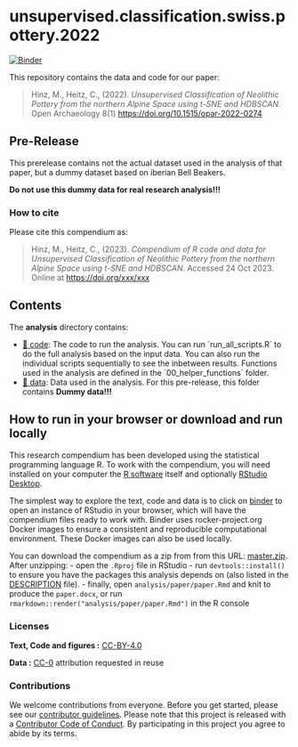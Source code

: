 
<!-- README.md is generated from README.Rmd. Please edit that file -->

# unsupervised.classification.swiss.pottery.2022

[![Binder](https://mybinder.org/badge_logo.svg)](https://mybinder.org/v2/gh/MartinHinz/unsupervised.classification.swiss.pottery.2022/master?urlpath=rstudio)

This repository contains the data and code for our paper:

> Hinz, M., Heitz, C., (2022). *Unsupervised Classification of Neolithic
> Pottery from the northern Alpine Space using t-SNE and HDBSCAN*. Open
> Archaeology 8(1) <https://doi.org/10.1515/opar-2022-0274>

## Pre-Release

This prerelease contains not the actual dataset used in the analysis of
that paper, but a dummy dataset based on iberian Bell Beakers.

**Do not use this dummy data for real research analysis!!!**

### How to cite

Please cite this compendium as:

> Hinz, M., Heitz, C., (2023). *Compendium of R code and data for
> Unsupervised Classification of Neolithic Pottery from the northern
> Alpine Space using t-SNE and HDBSCAN*. Accessed 24 Oct 2023. Online at
> <https://doi.org/xxx/xxx>

## Contents

The **analysis** directory contains:

- [:file_folder: code](/analysis/code): The code to run the analysis.
  You can run ´run_all_scripts.R´ to do the full analysis based on the
  input data. You can also run the individual scripts sequentially to
  see the inbetween results. Functions used in the analysis are defined
  in the ´00_helper_functions´ folder.
- [:file_folder: data](/analysis/data): Data used in the analysis. For
  this pre-release, this folder contains **Dummy data!!!**

## How to run in your browser or download and run locally

This research compendium has been developed using the statistical
programming language R. To work with the compendium, you will need
installed on your computer the [R
software](https://cloud.r-project.org/) itself and optionally [RStudio
Desktop](https://rstudio.com/products/rstudio/download/).

The simplest way to explore the text, code and data is to click on
[binder](https://mybinder.org/v2/gh/MartinHinz/unsupervised.classification.swiss.pottery.2022/master?urlpath=rstudio)
to open an instance of RStudio in your browser, which will have the
compendium files ready to work with. Binder uses rocker-project.org
Docker images to ensure a consistent and reproducible computational
environment. These Docker images can also be used locally.

You can download the compendium as a zip from from this URL:
[master.zip](https://codeload.github.com/MartinHinz/unsupervised.classification.swiss.pottery.2022/zip/refs/heads/master).
After unzipping: - open the `.Rproj` file in RStudio - run
`devtools::install()` to ensure you have the packages this analysis
depends on (also listed in the [DESCRIPTION](/DESCRIPTION) file). -
finally, open `analysis/paper/paper.Rmd` and knit to produce the
`paper.docx`, or run `rmarkdown::render("analysis/paper/paper.Rmd")` in
the R console

### Licenses

**Text, Code and figures :**
[CC-BY-4.0](http://creativecommons.org/licenses/by/4.0/)

**Data :** [CC-0](http://creativecommons.org/publicdomain/zero/1.0/)
attribution requested in reuse

### Contributions

We welcome contributions from everyone. Before you get started, please
see our [contributor guidelines](CONTRIBUTING.md). Please note that this
project is released with a [Contributor Code of Conduct](CONDUCT.md). By
participating in this project you agree to abide by its terms.
